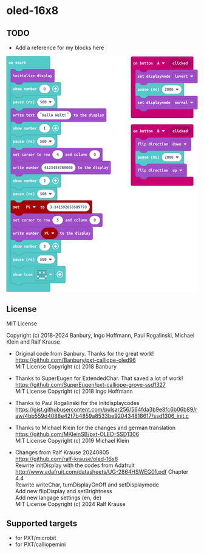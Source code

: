 # oled-16x8

## TODO

-  Add a reference for my blocks here

<img src="img/mini-screenshot-en.png" width="600">

## License

MIT License

Copyright (c) 2018-2024 Banbury, Ingo Hoffmann, Paul Rogalinski, Michael Klein and Ralf Krause

* Original code from Banbury. Thanks for the great work! <br>
  https://github.com/Banbury/pxt-calliope-oled96 <br>
  MIT License Copyright (c) 2018 Banbury

* Thanks to SuperEugen for ExtendedChar. That saved a lot of work! <br>
  https://github.com/SuperEugen/pxt-calliope-grove-ssd1327 <br>
  MIT License Copyright (c) 2018 Ingo Hoffmann

* Thanks to Paul Rogalinski for the initdisplaycodes <br>
  https://gist.githubusercontent.com/pulsar256/564fda3b9e8fc6b06b89/raw/4bb559d4088e42f7b4859a8533be920434818617/ssd1306_init.c
  
* Thanks to Michael Klein for the changes and german translation <br>
  https://github.com/MKleinSB/pxt-OLED-SSD1306 <br>
  MIT License Copyright (c) 2019 Michael Klein

* Changes from Ralf Krause 20240805 <br>
  https://github.com/ralf-krause/oled-16x8 <br>
  Rewrite initDisplay with the codes from Adafruit <br>
  http://www.adafruit.com/datasheets/UG-2864HSWEG01.pdf Chapter 4.4 <br>
  Rewrite writeChar, turnDisplayOnOff and setDisplaymode <br>
  Add new flipDisplay and setBrightness <br>
  Add new langage settings (en, de) <br>
  MIT License Copyright (c) 2024 Ralf Krause


## Supported targets

* for PXT/microbit
* for PXT/calliopemini

